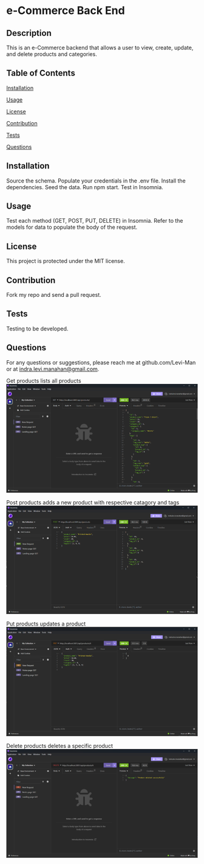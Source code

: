 
# e-Commerce Back End

## Description
This is an e-Commerce backend that allows a user to view, create, update, and delete products and categories. 

## Table of Contents

[Installation](#installation)

[Usage](#usage)

[License](#license)

[Contribution](#contribution)

[Tests](#tests)

[Questions](#questions)

## Installation
Source the schema. Populate your credentials in the .env file. Install the dependencies. Seed the data. Run npm start. Test in Insomnia.

## Usage
Test each method (GET, POST, PUT, DELETE) in Insomnia. Refer to the models for data to populate the body of the request. 

## License
This project is protected under the MIT license.

## Contribution
Fork my repo and send a pull request.

## Tests
Testing to be developed. 

## Questions
For any questions or suggestions, please reach me at github.com/Levi-Man or at indra.levi.manahan@gmail.com.


Get products lists all products
<img src="https://github.com/Levi-Man/e-Commerce/blob/main/Assets/Get-Products.png" alt="Screenshot of Insomnia">


Post products adds a new product with respective catagory and tags
<img src="https://github.com/Levi-Man/e-Commerce/blob/main/Assets/Post-Product.png" alt="Screenshot of Insomnia">


Put products updates a product
<img src="https://github.com/Levi-Man/e-Commerce/blob/main/Assets/Put-Product.png" alt="Screenshot of Insomnia">


Delete products deletes a specific product
<img src="https://github.com/Levi-Man/e-Commerce/blob/main/Assets/Delete-Product.png" alt="Screenshot of Insomnia">

